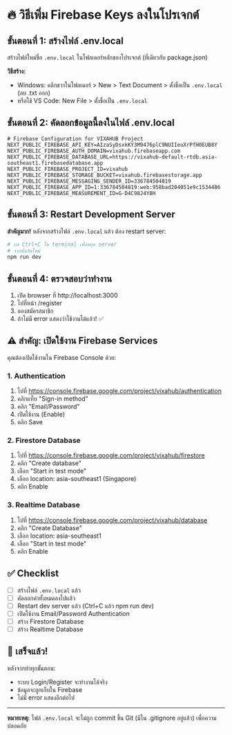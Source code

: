 # 🔥 วิธีเพิ่ม Firebase Keys ลงในโปรเจกต์

## ขั้นตอนที่ 1: สร้างไฟล์ .env.local

สร้างไฟล์ใหม่ชื่อ `.env.local` ในโฟลเดอร์หลักของโปรเจกต์ (ที่เดียวกับ package.json)

**วิธีสร้าง:**
- Windows: คลิกขวาในโฟลเดอร์ > New > Text Document > ตั้งชื่อเป็น `.env.local` (ลบ .txt ออก)
- หรือใช้ VS Code: New File > ตั้งชื่อเป็น `.env.local`

## ขั้นตอนที่ 2: คัดลอกข้อมูลนี้ลงในไฟล์ .env.local

```env
# Firebase Configuration for VIXAHUB Project
NEXT_PUBLIC_FIREBASE_API_KEY=AIzaSyDsxkKY3M9476plC9NUIIeuXrPfH0EUB8Y
NEXT_PUBLIC_FIREBASE_AUTH_DOMAIN=vixahub.firebaseapp.com
NEXT_PUBLIC_FIREBASE_DATABASE_URL=https://vixahub-default-rtdb.asia-southeast1.firebasedatabase.app
NEXT_PUBLIC_FIREBASE_PROJECT_ID=vixahub
NEXT_PUBLIC_FIREBASE_STORAGE_BUCKET=vixahub.firebasestorage.app
NEXT_PUBLIC_FIREBASE_MESSAGING_SENDER_ID=336784504819
NEXT_PUBLIC_FIREBASE_APP_ID=1:336784504819:web:958bad204051e9c1534486
NEXT_PUBLIC_FIREBASE_MEASUREMENT_ID=G-D4C98J4Y8H
```

## ขั้นตอนที่ 3: Restart Development Server

**สำคัญมาก!** หลังจากสร้างไฟล์ `.env.local` แล้ว ต้อง restart server:

```bash
# กด Ctrl+C ใน terminal เพื่อหยุด server
# จากนั้นรันใหม่
npm run dev
```

## ขั้นตอนที่ 4: ตรวจสอบว่าทำงาน

1. เปิด browser ที่ http://localhost:3000
2. ไปที่หน้า /register
3. ลองสมัครสมาชิก
4. ถ้าไม่มี error แสดงว่าใช้งานได้แล้ว! ✅

## ⚠️ สำคัญ: เปิดใช้งาน Firebase Services

คุณต้องเปิดใช้งานใน Firebase Console ด้วย:

### 1. Authentication
1. ไปที่ https://console.firebase.google.com/project/vixahub/authentication
2. คลิกแท็บ "Sign-in method"
3. คลิก "Email/Password"
4. เปิดใช้งาน (Enable)
5. คลิก Save

### 2. Firestore Database
1. ไปที่ https://console.firebase.google.com/project/vixahub/firestore
2. คลิก "Create database"
3. เลือก "Start in test mode"
4. เลือก location: asia-southeast1 (Singapore)
5. คลิก Enable

### 3. Realtime Database
1. ไปที่ https://console.firebase.google.com/project/vixahub/database
2. คลิก "Create Database"
3. เลือก location: asia-southeast1
4. เลือก "Start in test mode"
5. คลิก Enable

## ✅ Checklist

- [ ] สร้างไฟล์ `.env.local` แล้ว
- [ ] คัดลอกค่าทั้งหมดลงไปแล้ว
- [ ] Restart dev server แล้ว (Ctrl+C แล้ว npm run dev)
- [ ] เปิดใช้งาน Email/Password Authentication
- [ ] สร้าง Firestore Database
- [ ] สร้าง Realtime Database

## 🎉 เสร็จแล้ว!

หลังจากทำทุกขั้นตอน:
- ระบบ Login/Register จะทำงานได้จริง
- ข้อมูลจะถูกเก็บใน Firebase
- ไม่มี error แสดงอีกต่อไป

---

**หมายเหตุ:** ไฟล์ `.env.local` จะไม่ถูก commit ขึ้น Git (มีใน .gitignore อยู่แล้ว) เพื่อความปลอดภัย





















